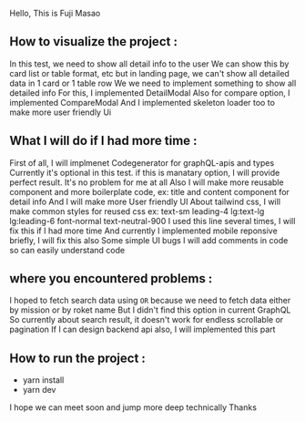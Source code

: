 Hello, This is Fuji Masao

## How to visualize the project :
In this test, we need to show all detail info to the user
We can show this by card list or table format, etc
but in landing page, we can't show all detailed data in 1 card or 1 table row
We we need to implement something to show all detailed info
For this, I implemented DetailModal
Also for compare option, I implemented CompareModal
And I implemented skeleton loader too to make more user friendly Ui

## What I will do if I had more time :
First of all, I will implmenet Codegenerator for graphQL-apis and types
Currently it's optional in this test. if this is manatary option, I will provide perfect result. It's no problem for me at all
Also I will make more reusable component and more boilerplate code, ex: title and content component for detail info
And I will make more User friendly UI
About tailwind css, I will make common styles for reused css
ex: text-sm leading-4 lg:text-lg lg:leading-6 font-normal text-neutral-900
I used this line several times, I will fix this if I had more time
And currently I implemented mobile reponsive briefly, I will fix this also
Some simple UI bugs
I will add comments in code so can easily understand code

## where you encountered problems :
I hoped to fetch search data using `OR` because we need to fetch data either by mission or by roket name
But I didn't find this option in current GraphQL
So currently about search result, it doesn't work for endless scrollable or pagination
If I can design backend api also, I will implemented this part

## How to run the project :

- yarn install
- yarn dev

I hope we can meet soon and jump more deep technically
Thanks